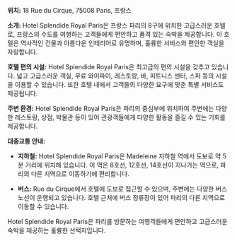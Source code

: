 **위치:** 18 Rue du Cirque, 75008 Paris, 프랑스

**소개:**
Hotel Splendide Royal Paris은 프랑스 파리의 8구에 위치한 고급스러운 호텔로, 프랑스의 수도를 여행하는 고객들에게 편안하고 품격 있는 숙박을 제공합니다. 이 호텔은 역사적인 건물과 아름다운 인테리어로 유명하며, 훌륭한 서비스와 편안한 객실을 자랑합니다.

**호텔 편의 시설:**
Hotel Splendide Royal Paris은 최고급의 편의 시설을 갖추고 있습니다. 넓고 고급스러운 객실, 무료 와이파이, 레스토랑, 바, 피트니스 센터, 스파 등의 시설을 이용할 수 있습니다. 또한 호텔 내에서 고객들의 다양한 요구에 맞춘 특별 서비스도 제공됩니다.

**주변 환경:**
Hotel Splendide Royal Paris은 파리의 중심부에 위치하여 주변에는 다양한 레스토랑, 상점, 박물관 등이 있어 관광객들에게 다양한 활동을 즐길 수 있는 기회를 제공합니다.

**대중교통 안내:**

- **지하철:** Hotel Splendide Royal Paris은 Madeleine 지하철 역에서 도보로 약 5분 거리에 위치해 있습니다. 이 역은 8호선, 12호선, 14호선이 지나가는 역으로, 파리의 다른 지역으로 이동하기에 편리합니다.

- **버스:** Rue du Cirque에서 호텔에 도보로 접근할 수 있으며, 주변에는 다양한 버스 노선이 운행되고 있습니다. 호텔 근처에 버스 정류장이 있어 파리의 다른 지역으로 이동할 수 있습니다.

Hotel Splendide Royal Paris은 파리를 방문하는 여행객들에게 편안하고 고급스러운 숙박을 제공하는 훌륭한 선택지입니다.

